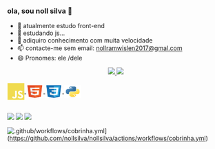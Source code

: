 ###  ola, sou noll silva 👋

- 🔭 atualmente estudo front-end
- 🌱 estudando js...
- 👯 adiquiro conhecimento com muita velocidade
- 📫 contacte-me sem email: nollramwislen2017@gmal.com
- 😄 Pronomes: ele /dele

<div align="center">
  <a href="https://github.com/nollsilva">
  <img height="180em" src="https://github-readme-stats.vercel.app/api?username=nollsilva&show_icons=true&theme=midnight-purple&include_all_commits=true&count_private=true"/>
  <img height="180em" src="https://github-readme-stats.vercel.app/api/top-langs/?username=nollsilva&layout=compact&langs_count=7&theme=midnight-purple">
</div>
  
<div style="display: inline_block"><br>
  <img align="center" alt="Noll height="30" width="40" src="https://raw.githubusercontent.com/devicons/devicon/master/icons/javascript/javascript-plain.svg">
  <img align="center" alt="Noll" height="30" width="40" src="https://raw.githubusercontent.com/devicons/devicon/master/icons/html5/html5-original.svg">
  <img align="center" alt="Noll" height="30" width="40" src="https://raw.githubusercontent.com/devicons/devicon/master/icons/css3/css3-original.svg">
  <img align="center" alt="Rafa-Python" height="30" width="40" src="https://raw.githubusercontent.com/devicons/devicon/master/icons/python/python-original.svg">
</div>
  
   ##
  
<div>  
  <a href="https://www.instagram.com/noll_411/" target="_blank"><img src="https://img.shields.io/badge/-Instagram-%23E4405F?style=for-the-badge&logo=instagram&logoColor=white" target="_blank"></a>
  <a href = "mailto:nollramwislen2017@gmail.com"><img src="https://img.shields.io/badge/-Gmail-%23333?style=for-the-badge&logo=gmail&logoColor=white" destino ="_blank"></a>
  <a href="https://www.linkedin.com/in/noll-silva-9a40a8228/" target="_blank"><img src="https://img.shields.io/badge/-LinkedIn- %230077B5?style=for-the-badge&logo=linkedin&logoColor=white" target="_blank"></a>  
</div>
  
![.github/workflows/cobrinha.yml](https://github.com/nollsilva/nollsilva/actions/workflows/cobrinha.yml/badge.svg)](https://github.com/nollsilva/nollsilva/actions/workflows/cobrinha.yml) 

